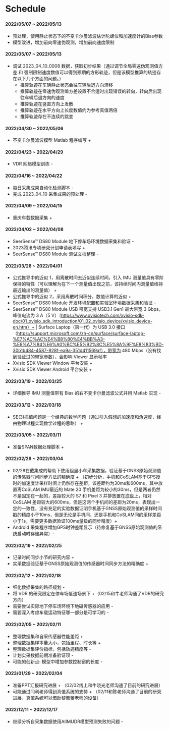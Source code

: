 # Schedule

###

#### 2022/05/07 ~ 2022/05/13
* 预处理，使用静止状态下的不变卡尔曼滤波估计陀螺仪和加速度计的Bias参数
* 模型改进，增加前向零速伪观测，增加前向速度限制

#### 2022/05/07 ~ 2022/05/13
* 调试 2023_04_10_0008 数据，获取初步结果（通过调节全局零速伪观测值方差 和 强制限制速度数值可以得到预期的方形轨迹，但是该模型推算的轨迹存在以下几个方面的问题。）
  * 推算轨迹在车辆静止状态会往车辆后退方向漂移
  * 推算轨迹在零速伪观测值方差设置不合适时出现错误的转向，转向后出现往车辆后退方向的速度
  * 推算轨迹在竖直方向上发散
  * 推算轨迹在水平方向上长度数值约为参考真值两倍
  * 推算轨迹存在不连续的跳变

#### 2022/04/30 ~ 2022/05/06
* 不变卡尔曼滤波模型 Matlab 程序编写 +

#### 2022/04/23 ~ 2022/04/29
* VDR 网络模型训练 -

#### 2022/04/16 ~ 2022/04/22
* 每日采集成果自动化检测脚本 -
* 完成 2023_04_10 采集成果的预处理 -

#### 2022/04/09 ~ 2022/04/15
* 重庆车载数据采集 +

#### 2022/04/02 ~ 2022/04/08
* SeerSense™ DS80 Module 地下停车场环境数据采集和验证 -
* 2023腾讯专项研究计划申请表填写 +
* SeerSense™ DS80 Module 测试文档整理 -

#### 2022/03/26 ~ 2022/04/01
* 公式推导中的近似 1，用离散时间去近似连续时间，引入 IMU 测量值具有零阶保持的特性（可以理解为在下一个测量值出现之前，该持续时间内测量值维持最近输出的测量值） +
* 公式推导中的近似 2，采用离散时间积分，数值计算的近似 +
* SeerSense™ DS80 Module 开发环境配置和实验室环境数据采集和验证 - 
* SeerSense™ DS80 Module USB 带宽支持 USB3.1 Gen1 最大带宽 3 Gbps，峰值电流为 3 A（5 V）（https://www.xvisiotech.com/xvisio-sdk-doc/01_xvisio_sdk_introduction/01_02_xvisio_device/xvisio_device-en.htm）+ | Surface Laptop（第一代）为 USB 3.0 接口（https://support.microsoft.com/zh-cn/surface/surface-laptop-%E7%AC%AC%E4%B8%80%E4%BB%A3-%E8%A7%84%E6%A0%BC%E5%92%8C%E5%8A%9F%E8%83%BD-30b1b484-4587-928f-ea9a-351d411569af），带宽为 480 Mbps（没有找到验证过的带宽参数），会影响 Viewer 显示帧率
* Xvisio SDK Viewer Window 平台安装 + 
* Xvisio SDK Viewer Android 平台安装 + 

#### 2022/03/19 ~ 2022/03/25
* 详细推导 IMU 测量值带有 Bias 的右不变卡尔曼滤波公式并用 Matlab 实现 -

#### 2022/03/12 ~ 2022/03/18
* SE(3)插值问题是一个经典的数学问题（通过引入假想的加速度和角速度，经由物理过程实现数学过程的思路） +

#### 2022/03/05 ~ 2022/03/11
* 准备SPAN数据处理脚本 +

#### 2022/02/26 ~ 2022/03/04
* 02/28在戴集成的帮助下使用组里小车采集数据，验证基于GNSS原始观测值的传感器时间同步方法的精确度 + （初步分析，手机和CoSLAM基于GPS授时的加速度计采样时间上仍然存在差距，该差距约为30ms和600ms，其中放置离CoSLAM IMU最近的 Mate 20 手机差距为较小的30ms，但是两者仍然不是固定在一起的，差距较大的 S7 和 Pixel 3 并排放置在底盘上，相对 CoSLAM 差距较大的600ms，但是这两个手机间的差距为20ms，表现出一定的一致性，没有充足的实验数据证明手机基于GNSS原始观测值的采样时间戳的精度小于10ms，但是无论是手机间，还是手机和CoSLAM间的采样差距小于1s，需要更多数据验证100ms量级的同步精度）+ 
* Android 采集程序增加GPS时钟差距显示（待修复基于GNSS原始观测值的系统启动时存储异常）-

#### 2022/02/19 ~ 2022/02/25
* 记录时间同步小节的研究内容 +
* 实采数据验证基于GNSS原始观测值的传感器时间同步方法的精确度 + 

#### 2022/02/12 ~ 2022/02/18
* 细化数据采集的路径规划 -
* 将 VDR 的研究限定在停车场低速场景下 +（02/15和牛老师沟通了VDR的研究方向）
* 需要尝试实际地下停车场环境下地磁传感器的应用 -
* 需要深入考虑车载运动特征哪一部分是可学习的 -

#### 2022/02/05 ~ 2022/02/11
* 整理数据集和自采传感器性能差距 +
* 整理数据集样本量大小，包括里程、时长等 +
* 整理数据集评价指标，包括轨迹精度等 -
* 计划实采数据前期准备验证项 -
* 可能的创新点: 模型中增加参数控制窗的长度 -

#### 2023/01/29 ~ 2022/02/04 
* 准备PPT汇报研究进展 + （02/02线上和牛晓光老师沟通了目前的研究进展）
* 可能通过闫利老师得到真值系统的支持 + （02/11和陈老师沟通了目前的研究进展，真值系统可以借助黎蕾蕾老师的设备）

#### 2022/12/11 ~ 2022/12/17 
* 继续分析自采集数据使用AIIMUDR模型预测失败的问题 -

